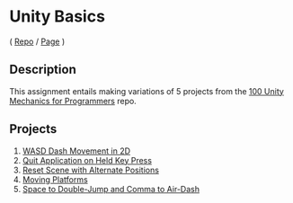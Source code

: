# Unity Basics
( [Repo](https://github.com/JaiChong/css385/tree/main/01_unity_basics/) / [Page](https://jaichong.github.io/css385/01_unity_basics/) )

## Description
This assignment entails making variations of 5 projects from the [100 Unity Mechanics for Programmers](https://github.com/t4guw/100-Unity-Mechanics-for-Programmers) repo.

## Projects
1. [WASD Dash Movement in 2D](https://jaichong.github.io/css385/01_unity_basics/wasd_dash_movement_2d/)
2. [Quit Application on Held Key Press](https://jaichong.github.io/css385/01_unity_basics/quit_application_on_held_key_press/)
3. [Reset Scene with Alternate Positions](https://jaichong.github.io/css385/01_unity_basics/reset_scene_with_alt_positions/)
4. [Moving Platforms](https://jaichong.github.io/css385/01_unity_basics/moving_platforms/)
5. [Space to Double-Jump and Comma to Air-Dash](https://jaichong.github.io/css385/01_unity_basics/space_double_jump_and_comma_air_dash)
